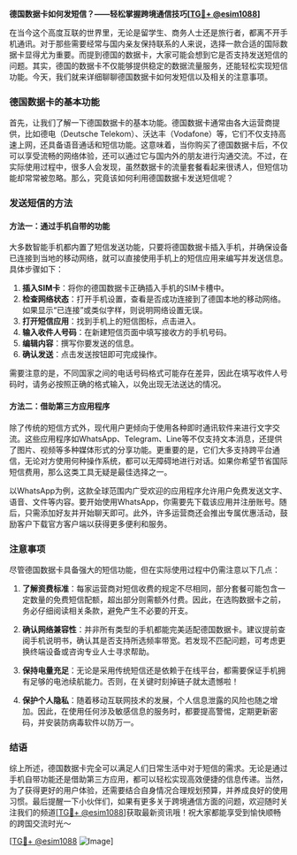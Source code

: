 **德国数据卡如何发短信？——轻松掌握跨境通信技巧[[TG💪+ @esim1088](https://t.me/s/esim1088)]**

在当今这个高度互联的世界里，无论是留学生、商务人士还是旅行者，都离不开手机通讯。对于那些需要经常与国内亲友保持联系的人来说，选择一款合适的国际数据卡显得尤为重要。而提到德国的数据卡，大家可能会想到它是否支持发送短信的问题。其实，德国的数据卡不仅能够提供稳定的数据流量服务，还能轻松实现短信功能。今天，我们就来详细聊聊德国数据卡如何发短信以及相关的注意事项。

### 德国数据卡的基本功能

首先，让我们了解一下德国数据卡的基本功能。德国数据卡通常由各大运营商提供，比如德电（Deutsche Telekom）、沃达丰（Vodafone）等，它们不仅支持高速上网，还具备语音通话和短信功能。这意味着，当你购买了德国数据卡后，不仅可以享受流畅的网络体验，还可以通过它与国内外的朋友进行沟通交流。不过，在实际使用过程中，很多人会发现，虽然数据卡的流量套餐看起来很诱人，但短信功能却常常被忽略。那么，究竟该如何利用德国数据卡发送短信呢？

### 发送短信的方法

#### 方法一：通过手机自带的功能

大多数智能手机都内置了短信发送功能，只要将德国数据卡插入手机，并确保设备已连接到当地的移动网络，就可以直接使用手机上的短信应用来编写并发送信息。具体步骤如下：

1. **插入SIM卡**：将你的德国数据卡正确插入手机的SIM卡槽中。
2. **检查网络状态**：打开手机设置，查看是否成功连接到了德国本地的移动网络。如果显示“已连接”或类似字样，则说明网络设置无误。
3. **打开短信应用**：找到手机上的短信图标，点击进入。
4. **输入收件人号码**：在新建短信页面中填写接收方的手机号码。
5. **编辑内容**：撰写你要发送的信息。
6. **确认发送**：点击发送按钮即可完成操作。

需要注意的是，不同国家之间的电话号码格式可能存在差异，因此在填写收件人号码时，请务必按照正确的格式输入，以免出现无法送达的情况。

#### 方法二：借助第三方应用程序

除了传统的短信方式外，现代用户更倾向于使用各种即时通讯软件来进行文字交流。这些应用程序如WhatsApp、Telegram、Line等不仅支持文本消息，还提供了图片、视频等多种媒体形式的分享功能。更重要的是，它们大多支持跨平台通信，无论对方使用何种操作系统，都可以无障碍地进行对话。如果你希望节省国际短信费用，那么这类工具无疑是最佳选择之一。

以WhatsApp为例，这款全球范围内广受欢迎的应用程序允许用户免费发送文字、语音、文件等内容。要开始使用WhatsApp，你需要先下载该应用并注册账号。随后，只需添加好友并开始聊天即可。此外，许多运营商还会推出专属优惠活动，鼓励客户下载官方客户端以获得更多便利和服务。

### 注意事项

尽管德国数据卡具备强大的短信功能，但在实际使用过程中仍需注意以下几点：

1. **了解资费标准**：每家运营商对短信收费的规定不尽相同，部分套餐可能包含一定数量的免费短信配额，超出部分则需额外付费。因此，在选购数据卡之前，务必仔细阅读相关条款，避免产生不必要的开支。
   
2. **确认网络兼容性**：并非所有类型的手机都能完美适配德国数据卡。建议提前查阅手机说明书，确认其是否支持所选频率带宽。若发现不匹配问题，可考虑更换终端设备或咨询专业人士寻求帮助。

3. **保持电量充足**：无论是采用传统短信还是依赖于在线平台，都需要保证手机拥有足够的电池续航能力。否则，在关键时刻掉链子就太遗憾啦！

4. **保护个人隐私**：随着移动互联网技术的发展，个人信息泄露的风险也随之增加。因此，在使用任何涉及敏感信息的服务时，都要提高警惕，定期更新密码，并安装防病毒软件以防万一。

### 结语

综上所述，德国数据卡完全可以满足人们日常生活中对于短信的需求。无论是通过手机自带功能还是借助第三方应用，都可以轻松实现高效便捷的信息传递。当然，为了获得更好的用户体验，还需要结合自身情况合理规划预算，并养成良好的使用习惯。最后提醒一下小伙伴们，如果有更多关于跨境通信方面的问题，欢迎随时关注我们的频道[[TG💪+ @esim1088](https://t.me/s/esim1088)]获取最新资讯哦！祝大家都能享受到愉快顺畅的跨国交流时光～ 

[[TG💪+ @esim1088](https://t.me/s/esim1088) ![Image](https://i.postimg.cc/4NQfJmqS/Snipaste-2025-05-13-00-14-12.png)]